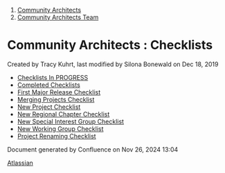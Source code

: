 1. [Community Architects](index.html)
2. [Community Architects Team](Community-Architects-Team_20545564.html)

# Community Architects : Checklists

Created by Tracy Kuhrt, last modified by Silona Bonewald on Dec 18, 2019

- [Checklists In PROGRESS](Checklists-In-PROGRESS_20560930.html)
- [Completed Checklists](Completed-Checklists_20560928.html)
- [First Major Release Checklist](First-Major-Release-Checklist_20548320.html)
- [Merging Projects Checklist](Merging-Projects-Checklist_20549286.html)
- [New Project Checklist](New-Project-Checklist_20548175.html)
- [New Regional Chapter Checklist](New-Regional-Chapter-Checklist_20561249.html)
- [New Special Interest Group Checklist](New-Special-Interest-Group-Checklist_20548475.html)
- [New Working Group Checklist](New-Working-Group-Checklist_20548216.html)
- [Project Renaming Checklist](Project-Renaming-Checklist_20561579.html)

Document generated by Confluence on Nov 26, 2024 13:04

[Atlassian](http://www.atlassian.com/)
